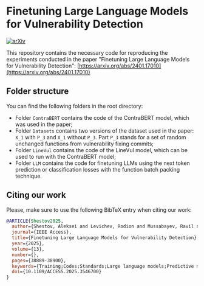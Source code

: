 # Finetuning Large Language Models for Vulnerability Detection

[![arXiv](https://img.shields.io/badge/arXiv-2401.17010-B31B1B)](https://arxiv.org/abs/2401.17010)

This repository contains the necessary code for reproducing the experiments conducted in the paper "Finetuning Large Language Models for Vulnerability Detection":
[https://arxiv.org/abs/2401.17010](https://arxiv.org/abs/2401.17010)

## Folder structure

You can find the following folders in the root directory:
- Folder `ContraBERT` contains the code of the ContraBERT model, which was used in the paper;
- Folder `Datasets` contains two versions of the dataset used in the paper: `X_1` with `P_3` and `X_1` without `P_3`. Part `P_3` stands for a set of random unchanged functions from vulnerability fixing commits;
- Folder `LineVul` contains the code of the LineVul model, which can be used to run with the ContraBERT model;
- Folder `LLM` contains the code for finetuning LLMs using the next token prediction or classification losses with the function batch packing technique.

## Citing our work

Please, make sure to use the following BibTeX entry when citing our work:

```bibtex
@ARTICLE{Shestov2025,
  author={Shestov, Aleksei and Levichev, Rodion and Mussabayev, Ravil and Maslov, Evgeny and Zadorozhny, Pavel and Cheshkov, Anton and Mussabayev, Rustam and Toleu, Alymzhan and Tolegen, Gulmira and Krassovitskiy, Alexander},
  journal={IEEE Access}, 
  title={Finetuning Large Language Models for Vulnerability Detection}, 
  year={2025},
  volume={13},
  number={},
  pages={38889-38900},
  keywords={Training;Codes;Standards;Large language models;Predictive models;Limiting;Java;Entropy;Adaptation models;Reviews;Large language models;vulnerability detection;cybersecurity;finetuning;StarCoder;WizardCoder;PEFT;LoRA},
  doi={10.1109/ACCESS.2025.3546700}
}
```

